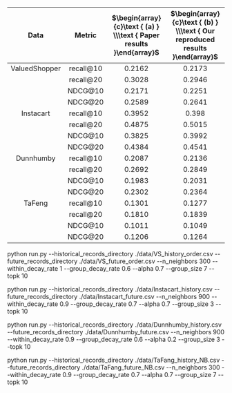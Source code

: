 | Data | Metric | $\begin{array}{c}\text { (a) } \\\text { Paper results }\end{array}$ | $\begin{array}{c}\text { (b) } \\\text { Our reproduced results }\end{array}$ |
| :---: | :---: | :---: | :---: |
| ValuedShopper | recall@10 | 0.2162 | 0.2173 |
|  | recall@20 | 0.3028 | 0.2946 |
|  | NDCG@10 | 0.2171 | 0.2251 |
|  | NDCG@20 | 0.2589 | 0.2641 |
| Instacart | recall@10 | 0.3952 | 0.398|
|  | recall@20 | 0.4875 | 0.5015 |
|  | NDCG@10 | 0.3825 | 0.3992 |
|  | NDCG@20 | 0.4384 | 0.4541 |
| Dunnhumby | recall@10 | 0.2087 | 0.2136 |
|  | recall@20 | 0.2692 | 0.2849 |
|  | NDCG@10 | 0.1983 | 0.2031 |
|  | NDCG@20 | 0.2302 | 0.2364 |
| TaFeng | recall@10 | 0.1301 | 0.1277 |
|  | recall@20 | 0.1810 |0.1839 |
|  | NDCG@10 | 0.1011 | 0.1049 |
|  | NDCG@20 | 0.1206 | 0.1264 |

python run.py --historical_records_directory ./data/VS_history_order.csv --future_records_directory ./data/VS_future_order.csv  --n_neighbors 300 --within_decay_rate 1 --group_decay_rate 0.6 --alpha 0.7 --group_size 7 --topk 10

python run.py --historical_records_directory ./data/Instacart_history.csv --future_records_directory ./data/Instacart_future.csv  --n_neighbors 900 --within_decay_rate 0.9 --group_decay_rate 0.7 --alpha 0.7 --group_size 3 --topk 10

python run.py --historical_records_directory ./data/Dunnhumby_history.csv --future_records_directory ./data/Dunnhumby_future.csv  --n_neighbors 900 --within_decay_rate 0.9 --group_decay_rate 0.6 --alpha 0.2 --group_size 3 --topk 10

python run.py --historical_records_directory ./data/TaFang_history_NB.csv --future_records_directory ./data/TaFang_future_NB.csv --n_neighbors 300 --within_decay_rate 0.9 --group_decay_rate 0.7 --alpha 0.7 --group_size 7 --topk 10